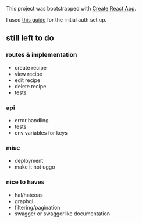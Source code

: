 This project was bootstrapped with [Create React App](https://github.com/facebookincubator/create-react-app).

I used [this guide](https://www.robinwieruch.de/complete-firebase-authentication-react-tutorial/#react-application-setup) for the initial auth set up.

## still left to do
### routes & implementation
* create recipe
* view recipe
* edit recipe
* delete recipe
* tests

### api
* error handling
* tests
* env variables for keys

### misc
* deployment
* make it not uggo

### nice to haves
* hal/hateoas
* graphql
* filtering/pagination
* swagger or swaggerlike documentation